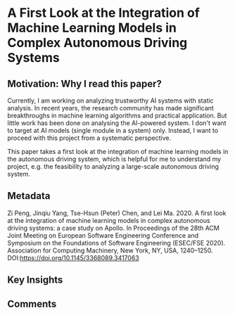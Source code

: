 # A First Look at the Integration of Machine Learning Models in Complex Autonomous Driving Systems


## Motivation: Why I read this paper?
Currently, I am working on analyzing trustworthy AI systems with static analysis. In recent years, the research community has made significant breakthroughs in machine learning algorithms and practical application. But little work has been done on analysing the AI-powered system. I don't want to target at AI models (single module in a system) only. Instead, I want to proceed with this project from a systematic perspective. 

This paper takes a first look at the integration of machine learning models in the autonomous driving system, which is helpful for me to understand my project, e.g. the feasibility to analyzing a large-scale autonomous driving system.

## Metadata
Zi Peng, Jinqiu Yang, Tse-Hsun (Peter) Chen, and Lei Ma. 2020. A first look at the integration of machine learning models in complex autonomous driving systems: a case study on Apollo. In Proceedings of the 28th ACM Joint Meeting on European Software Engineering Conference and Symposium on the Foundations of Software Engineering (ESEC/FSE 2020). Association for Computing Machinery, New York, NY, USA, 1240–1250. DOI:https://doi.org/10.1145/3368089.3417063

## Key Insights

## Comments